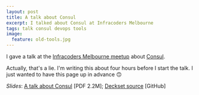 ```yaml
---
layout: post
title: A talk about Consul
excerpt: I talked about Consul at Infracoders Melbourne
tags: talk consul devops tools
image:
  feature: old-tools.jpg
---
```


I gave a talk at the [Infracoders Melbourne meetup](https://www.meetup.com/Infrastructure-Coders/events/251542314/) about [Consul](https://consul.io).

Actually, that's a lie. I'm writing this about four hours before I start the talk. I just wanted to have this page up in advance 🙃

*Slides*: [A talk about Consul](/talks/consul-infracoders-2018/Consul.pdf) [PDF 2.2M]; [Deckset source](https://github.com/robn/consul-infracoders-2018) [GitHub]
